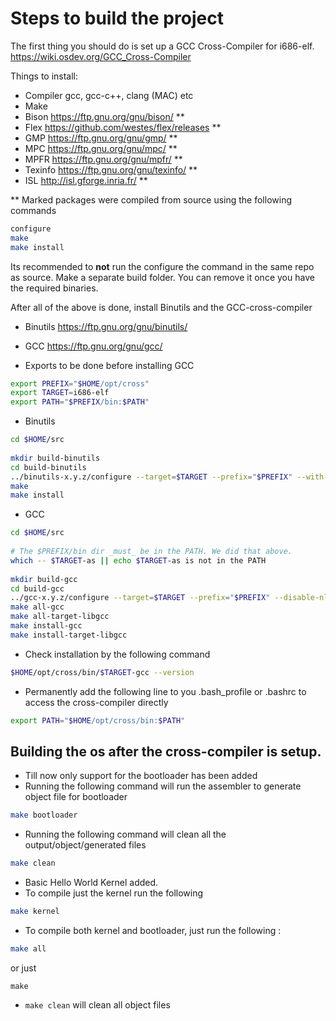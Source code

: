 # Steps to build the project

The first thing you should do is set up a GCC Cross-Compiler for i686-elf.
https://wiki.osdev.org/GCC_Cross-Compiler

Things to install:
* Compiler gcc, gcc-c++, clang (MAC) etc
* Make
* Bison https://ftp.gnu.org/gnu/bison/ **
* Flex https://github.com/westes/flex/releases **
* GMP https://ftp.gnu.org/gnu/gmp/ **
* MPC https://ftp.gnu.org/gnu/mpc/ **
* MPFR https://ftp.gnu.org/gnu/mpfr/ **
* Texinfo https://ftp.gnu.org/gnu/texinfo/ ** 
* ISL http://isl.gforge.inria.fr/ **

 ** Marked packages were compiled from source using the following commands
```bash
configure
make
make install
```

Its recommended to **not** run the configure the command in the same repo as source. Make a separate build folder. You can remove it once you have the required binaries.

After all of the above is done, install Binutils and the GCC-cross-compiler

* Binutils https://ftp.gnu.org/gnu/binutils/
* GCC https://ftp.gnu.org/gnu/gcc/

* Exports to be done before installing GCC
```bash
export PREFIX="$HOME/opt/cross"
export TARGET=i686-elf
export PATH="$PREFIX/bin:$PATH"
```

* Binutils

```bash
cd $HOME/src
 
mkdir build-binutils
cd build-binutils
../binutils-x.y.z/configure --target=$TARGET --prefix="$PREFIX" --with-sysroot --disable-nls --disable-werror
make
make install
```

* GCC

```bash
cd $HOME/src
 
# The $PREFIX/bin dir _must_ be in the PATH. We did that above.
which -- $TARGET-as || echo $TARGET-as is not in the PATH
 
mkdir build-gcc
cd build-gcc
../gcc-x.y.z/configure --target=$TARGET --prefix="$PREFIX" --disable-nls --enable-languages=c,c++ --without-headers
make all-gcc
make all-target-libgcc
make install-gcc
make install-target-libgcc
```

* Check installation by the following command
```bash
$HOME/opt/cross/bin/$TARGET-gcc --version
```

* Permanently add the following line to you .bash_profile or .bashrc to access the cross-compiler directly
```bash
export PATH="$HOME/opt/cross/bin:$PATH"
```



## Building the os after the cross-compiler is setup.

* Till now only support for the bootloader has been added
* Running the following command will run the assembler to generate object file for bootloader
```bash
make bootloader
```

* Running the following command will clean all the output/object/generated files
```bash
make clean
```

* Basic Hello World Kernel added.
* To compile just the kernel run the following
```bash
make kernel
```

* To compile both kernel and bootloader, just run the following : 
```bash
make all
```
or just
```
make
```

* `make clean` will clean all object files
